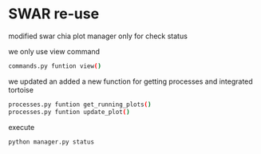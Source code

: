 
# SWAR re-use 
modified swar chia plot manager only for check status

we only use view command
```bash
commands.py funtion view()
```

we updated an added a new function for getting processes and integrated tortoise
```bash
processes.py funtion get_running_plots()
processes.py funtion update_plot()
```

execute
```bash
python manager.py status
```
